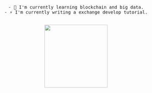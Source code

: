 <p align="center">
  <br><br>
  <samp>
- 🌱 I'm currently learning blockchain and big data.<br>
- ⚡ I'm currently writing a exchange develop tutorial.<br><br><br>
    <img src="http://qiniu.whoiszxl.com/pikachu.gif" width="200px" align="center">
  </samp>
</p>
